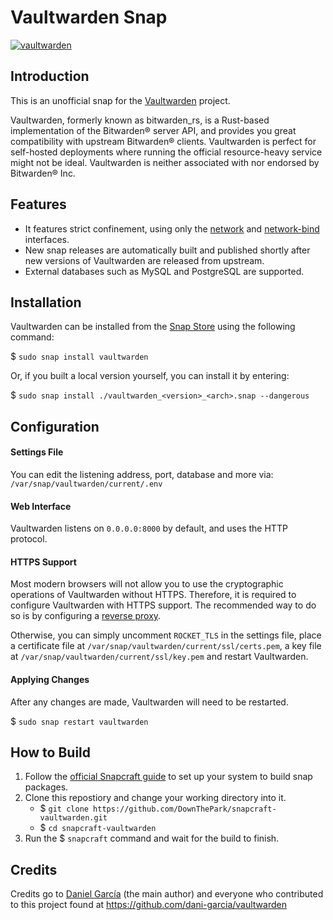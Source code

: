 # Vaultwarden Snap
[![vaultwarden](https://snapcraft.io/vaultwarden/badge.svg)](https://snapcraft.io/vaultwarden)

## Introduction

This is an unofficial snap for the [Vaultwarden](https://github.com/dani-garcia/vaultwarden) project.

Vaultwarden, formerly known as bitwarden_rs, is a Rust-based implementation of the Bitwarden® server API, and provides you great compatibility with upstream Bitwarden® clients. Vaultwarden is perfect for self-hosted deployments where running the official resource-heavy service might not be ideal. Vaultwarden is neither associated with nor endorsed by Bitwarden® Inc.

## Features
- It features strict confinement, using only the [network](https://snapcraft.io/docs/network-interface) and [network-bind](https://snapcraft.io/docs/network-bind-interface) interfaces.
- New snap releases are automatically built and published shortly after new versions of Vaultwarden are released from upstream.
- External databases such as MySQL and PostgreSQL are supported.

## Installation
Vaultwarden can be installed from the [Snap Store](https://snapcraft.io/vaultwarden) using the following command:

$ `sudo snap install vaultwarden`

Or, if you built a local version yourself, you can install it by entering:

$ `sudo snap install ./vaultwarden_<version>_<arch>.snap --dangerous`

## Configuration

#### Settings File
You can edit the listening address, port, database and more via: `/var/snap/vaultwarden/current/.env`

#### Web Interface
Vaultwarden listens on `0.0.0.0:8000` by default, and uses the HTTP protocol.

#### HTTPS Support
Most modern browsers will not allow you to use the cryptographic operations of Vaultwarden without HTTPS. Therefore, it is required to configure Vaultwarden with HTTPS support. The recommended way to do so is by configuring a [reverse proxy](https://github.com/dani-garcia/vaultwarden/wiki/Proxy-examples).

Otherwise, you can simply uncomment `ROCKET_TLS` in the settings file, place a certificate file at `/var/snap/vaultwarden/current/ssl/certs.pem`, a key file at `/var/snap/vaultwarden/current/ssl/key.pem` and restart Vaultwarden.

#### Applying Changes
After any changes are made, Vaultwarden will need to be restarted.

$ `sudo snap restart vaultwarden`

## How to Build
1. Follow the [official Snapcraft guide](https://snapcraft.io/docs/snapcraft) to set up your system to build snap packages.
2. Clone this repostiory and change your working directory into it.
   - $ `git clone https://github.com/DownThePark/snapcraft-vaultwarden.git`
   - $ `cd snapcraft-vaultwarden`
3. Run the $ `snapcraft` command and wait for the build to finish.

## Credits

Credits go to [Daniel García](https://github.com/dani-garcia) (the main author) and everyone who contributed to this project found at https://github.com/dani-garcia/vaultwarden
